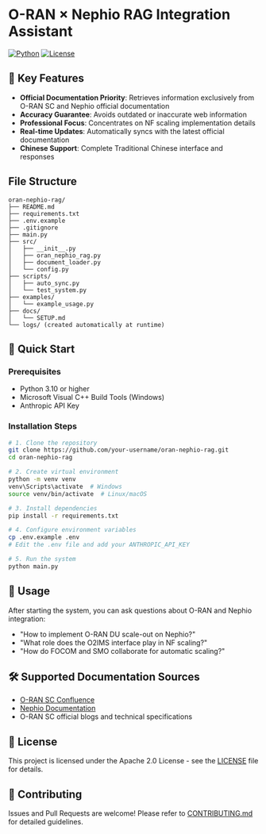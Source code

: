 # O-RAN × Nephio RAG Integration Assistant

[![Python](https://img.shields.io/badge/python-3.10%2B-blue.svg)](https://www.python.org/downloads/)
[![License](https://img.shields.io/badge/license-Apache%202.0-green.svg)](LICENSE)


## 🎯 Key Features

- **Official Documentation Priority**: Retrieves information exclusively from O-RAN SC and Nephio official documentation
- **Accuracy Guarantee**: Avoids outdated or inaccurate web information
- **Professional Focus**: Concentrates on NF scaling implementation details
- **Real-time Updates**: Automatically syncs with the latest official documentation
- **Chinese Support**: Complete Traditional Chinese interface and responses

## File Structure
```
oran-nephio-rag/
├── README.md
├── requirements.txt
├── .env.example
├── .gitignore
├── main.py
├── src/
│   ├── __init__.py
│   ├── oran_nephio_rag.py
│   ├── document_loader.py
│   └── config.py
├── scripts/
│   ├── auto_sync.py
│   └── test_system.py
├── examples/
│   └── example_usage.py
├── docs/
│   └── SETUP.md
└── logs/ (created automatically at runtime)
```

## 🚀 Quick Start

### Prerequisites

- Python 3.10 or higher
- Microsoft Visual C++ Build Tools (Windows)
- Anthropic API Key

### Installation Steps

```bash
# 1. Clone the repository
git clone https://github.com/your-username/oran-nephio-rag.git
cd oran-nephio-rag
```

```bash
# 2. Create virtual environment
python -m venv venv
venv\Scripts\activate  # Windows
source venv/bin/activate  # Linux/macOS
```

```bash
# 3. Install dependencies
pip install -r requirements.txt
```

```bash
# 4. Configure environment variables
cp .env.example .env
# Edit the .env file and add your ANTHROPIC_API_KEY
```

```bash
# 5. Run the system
python main.py
```

## 📖 Usage

After starting the system, you can ask questions about O-RAN and Nephio integration:

- "How to implement O-RAN DU scale-out on Nephio?"
- "What role does the O2IMS interface play in NF scaling?"
- "How do FOCOM and SMO collaborate for automatic scaling?"

## 🛠️ Supported Documentation Sources

- [O-RAN SC Confluence](https://lf-o-ran-sc.atlassian.net/wiki/spaces/ORAN/overview)
- [Nephio Documentation](https://docs.nephio.org/)
- O-RAN SC official blogs and technical specifications

## 📝 License

This project is licensed under the Apache 2.0 License - see the [LICENSE](LICENSE) file for details.

## 🤝 Contributing

Issues and Pull Requests are welcome! Please refer to [CONTRIBUTING.md](CONTRIBUTING.md) for detailed guidelines.
